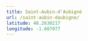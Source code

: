 ```yaml
---
title: Saint-Aubin-d'Aubigné
url: /saint-aubin-daubigne/
latitude: 48.2630217
longitude: -1.607077
---
```


